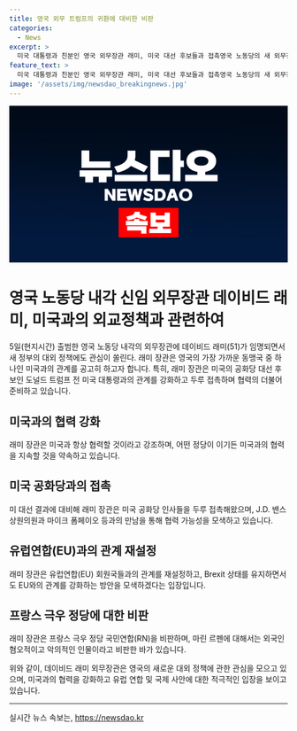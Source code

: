 ```yaml
---
title: 영국 외무 트럼프의 귀환에 대비한 비판
categories:
  - News
excerpt: >
  미국 대통령과 친분인 영국 외무장관 래미, 미국 대선 후보들과 접촉영국 노동당의 새 외무장관 데이비드 래미는 하버드 법대 출신으로, 영국인으로는 처음으로 입학했던 만큼 미 교수 버락 오바마와도 친분이 있다. 공화당 후보 트럼프에 대한 비판도 남겼던 그는 총선 전 미국을 방문해 J.D. 밴스 상원의원, 마이크 폼페이오 등을 만나 11월 대선 결과에 대비했다. 유럽연합과의 관계도 주목받는데, 그는 브렉시트 유지하면서 EU와의 관계를 재설정하겠다는 입장을 밝혔다. 프랑스 극우 정당 RN을 비판하며 혐오 발언에 반대했는데, 이번주 프랑스 총선 결선에도 관심을 가지고 있다고 전해졌다. [연합뉴스]
feature_text: >
  미국 대통령과 친분인 영국 외무장관 래미, 미국 대선 후보들과 접촉영국 노동당의 새 외무장관 데이비드 래미는 하버드 법대 출신으로, 영국인으로는 처음으로 입학했던 만큼 미 교수 버락 오바마와도 친분이 있다. 공화당 후보 트럼프에 대한 비판도 남겼던 그는 총선 전 미국을 방문해 J.D. 밴스 상원의원, 마이크 폼페이오 등을 만나 11월 대선 결과에 대비했다. 유럽연합과의 관계도 주목받는데, 그는 브렉시트 유지하면서 EU와의 관계를 재설정하겠다는 입장을 밝혔다. 프랑스 극우 정당 RN을 비판하며 혐오 발언에 반대했는데, 이번주 프랑스 총선 결선에도 관심을 가지고 있다고 전해졌다. [연합뉴스]
image: '/assets/img/newsdao_breakingnews.jpg'
---
```


<p><img src="/assets/img/newsdao_breakingnews.jpg" alt="pcversion 속보" /></p>

<h1>영국 노동당 내각 신임 외무장관 데이비드 래미, 미국과의 외교정책과 관련하여</h1>

<p data-ke-size="size16">5일(현지시간) 출범한 영국 노동당 내각의 외무장관에 데이비드 래미(51)가 임명되면서 새 정부의 대외 정책에도 관심이 쏠린다. 래미 장관은 영국의 가장 가까운 동맹국 중 하나인 미국과의 관계를 공고히 하고자 합니다. 특히, 래미 장관은 미국의 공화당 대선 후보인 도널드 트럼프 전 미국 대통령과의 관계를 강화하고 두루 접촉하며 협력의 더불어 준비하고 있습니다.</p>

<h2 data-ke-size="size26">미국과의 협력 강화</h2>

<p data-ke-size="size16">래미 장관은 미국과 항상 협력할 것이라고 강조하며, 어떤 정당이 이기든 미국과의 협력을 지속할 것을 약속하고 있습니다.</p>

<h2 data-ke-size="size26">미국 공화당과의 접촉</h2>

<p data-ke-size="size16">미 대선 결과에 대비해 래미 장관은 미국 공화당 인사들을 두루 접촉해왔으며, J.D. 밴스 상원의원과 마이크 폼페이오 등과의 만남을 통해 협력 가능성을 모색하고 있습니다.</p>

<h2 data-ke-size="size26">유럽연합(EU)과의 관계 재설정</h2>

<p data-ke-size="size16">래미 장관은 유럽연합(EU) 회원국들과의 관계를 재설정하고, Brexit 상태를 유지하면서도 EU와의 관계를 강화하는 방안을 모색하겠다는 입장입니다.</p>

<h2 data-ke-size="size26">프랑스 극우 정당에 대한 비판</h2>

<p data-ke-size="size16">래미 장관은 프랑스 극우 정당 국민연합(RN)을 비판하며, 마린 르펜에 대해서는 외국인 혐오적이고 악의적인 인물이라고 비판한 바가 있습니다.</p>

<p data-ke-size="size16">위와 같이, 데이비드 래미 외무장관은 영국의 새로운 대외 정책에 관한 관심을 모으고 있으며, 미국과의 협력을 강화하고 유럽 연합 및 국제 사안에 대한 적극적인 입장을 보이고 있습니다.</p>

<hr>
실시간 뉴스 속보는, <a href="https://newsdao.kr" rel="dofollow">https://newsdao.kr</a>


